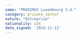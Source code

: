 ```yaml
---
name: "PROXIMUS Luxembourg S.A."
category: private_sector
nature: "Entreprise"
nationality: LUX
date_signed: '2018-11-12'
---
```

    